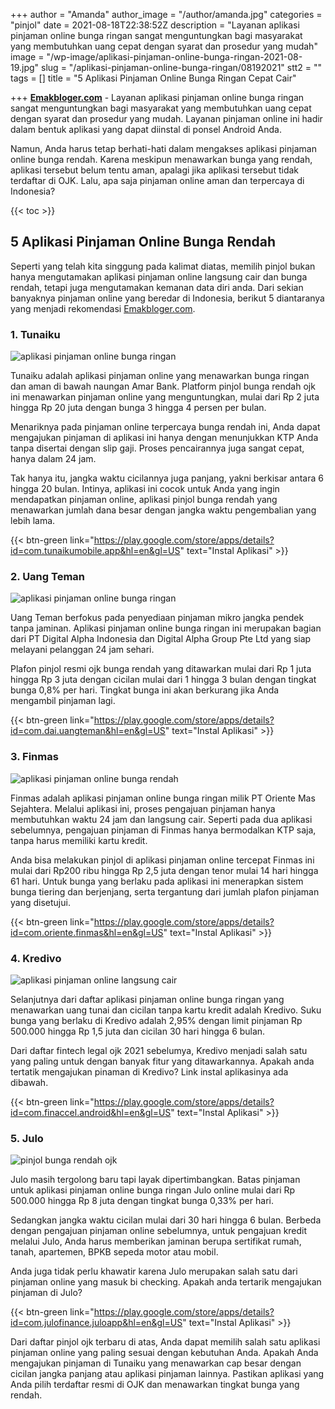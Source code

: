+++
author = "Amanda"
author_image = "/author/amanda.jpg"
categories = "pinjol"
date = 2021-08-18T22:38:52Z
description = "Layanan aplikasi pinjaman online bunga ringan sangat menguntungkan bagi masyarakat yang membutuhkan uang cepat dengan syarat dan prosedur yang mudah"
image = "/wp-image/aplikasi-pinjaman-online-bunga-ringan-2021-08-19.jpg"
slug = "/aplikasi-pinjaman-online-bunga-ringan/08192021"
stt2 = ""
tags = []
title = "5 Aplikasi Pinjaman Online Bunga Ringan Cepat Cair"

+++
[**Emakbloger.com**](/) - Layanan aplikasi pinjaman online bunga ringan sangat menguntungkan bagi masyarakat yang membutuhkan uang cepat dengan syarat dan prosedur yang mudah. Layanan pinjaman online ini hadir dalam bentuk aplikasi yang dapat diinstal di ponsel Android Anda.

Namun, Anda harus tetap berhati-hati dalam mengakses aplikasi pinjaman online bunga rendah. Karena meskipun menawarkan bunga yang rendah, aplikasi tersebut belum tentu aman, apalagi jika aplikasi tersebut tidak terdaftar di OJK. Lalu, apa saja pinjaman online aman dan terpercaya di Indonesia?

{{< toc >}}

## 5 Aplikasi Pinjaman Online Bunga Rendah

Seperti yang telah kita singgung pada kalimat diatas, memilih pinjol bukan hanya mengutamakan aplikasi pinjaman online langsung cair dan bunga rendah, tetapi juga mengutamakan kemanan data diri anda. Dari sekian banyaknya pinjaman online yang beredar di Indonesia, berikut 5 diantaranya yang menjadi rekomendasi [Emakbloger.com](/).

### 1. Tunaiku

![aplikasi pinjaman online bunga ringan](/wp-image/tunaiku-2021-08-14.jpg "aplikasi pinjaman online bunga ringan")

Tunaiku adalah aplikasi pinjaman online yang menawarkan bunga ringan dan aman di bawah naungan Amar Bank. Platform pinjol bunga rendah ojk ini menawarkan pinjaman online yang menguntungkan, mulai dari Rp 2 juta hingga Rp 20 juta dengan bunga 3 hingga 4 persen per bulan.

Menariknya pada pinjaman online terpercaya bunga rendah ini, Anda dapat mengajukan pinjaman di aplikasi ini hanya dengan menunjukkan KTP Anda tanpa disertai dengan slip gaji. Proses pencairannya juga sangat cepat, hanya dalam 24 jam.

Tak hanya itu, jangka waktu cicilannya juga panjang, yakni berkisar antara 6 hingga 20 bulan. Intinya, aplikasi ini cocok untuk Anda yang ingin mendapatkan pinjaman online, aplikasi pinjol bunga rendah yang menawarkan jumlah dana besar dengan jangka waktu pengembalian yang lebih lama.

{{< btn-green link="https://play.google.com/store/apps/details?id=com.tunaikumobile.app&hl=en&gl=US" text="Instal Aplikasi" >}}

### 2. Uang Teman

![aplikasi pinjaman online bunga ringan](/wp-image/uang-teman-2021-08-15.jpg "aplikasi pinjaman online bunga ringan")

Uang Teman berfokus pada penyediaan pinjaman mikro jangka pendek tanpa jaminan. Aplikasi pinjaman online bunga ringan ini merupakan bagian dari PT Digital Alpha Indonesia dan Digital Alpha Group Pte Ltd yang siap melayani pelanggan 24 jam sehari.

Plafon pinjol resmi ojk bunga rendah yang ditawarkan mulai dari Rp 1 juta hingga Rp 3 juta dengan cicilan mulai dari 1 hingga 3 bulan dengan tingkat bunga 0,8% per hari. Tingkat bunga ini akan berkurang jika Anda mengambil pinjaman lagi.

{{< btn-green link="https://play.google.com/store/apps/details?id=com.dai.uangteman&hl=en&gl=US" text="Instal Aplikasi" >}}

### 3. Finmas

![aplikasi pinjaman online bunga rendah](/wp-image/finmas-2021-08-15.jpg "aplikasi pinjaman online bunga rendah")

Finmas adalah aplikasi pinjaman online bunga ringan milik PT Oriente Mas Sejahtera. Melalui aplikasi ini, proses pengajuan pinjaman hanya membutuhkan waktu 24 jam dan langsung cair. Seperti pada dua aplikasi sebelumnya, pengajuan pinjaman di Finmas hanya bermodalkan KTP saja, tanpa harus memiliki kartu kredit.

Anda bisa melakukan pinjol di aplikasi pinjaman online tercepat Finmas ini mulai dari Rp200 ribu hingga Rp 2,5 juta dengan tenor mulai 14 hari hingga 61 hari. Untuk bunga yang berlaku pada aplikasi ini menerapkan sistem bunga tiering dan berjenjang, serta tergantung dari jumlah plafon pinjaman yang disetujui.

{{< btn-green link="https://play.google.com/store/apps/details?id=com.oriente.finmas&hl=en&gl=US" text="Instal Aplikasi" >}}

### 4. Kredivo

![aplikasi pinjaman online langsung cair](/wp-image/aplikasi-pinjaman-online-bunga-rendah-kredivo-2021-08-14.jpg "aplikasi pinjaman online langsung cair")

Selanjutnya dari daftar aplikasi pinjaman online bunga ringan yang menawarkan uang tunai dan cicilan tanpa kartu kredit adalah Kredivo. Suku bunga yang berlaku di Kredivo adalah 2,95% dengan limit pinjaman Rp 500.000 hingga Rp 1,5 juta dan cicilan 30 hari hingga 6 bulan.

Dari daftar fintech legal ojk 2021 sebelumya, Kredivo menjadi salah satu yang paling untuk dengan banyak fitur yang ditawarkannya. Apakah anda tertatik mengajukan pinaman di Kredivo? Link instal aplikasinya ada dibawah.

{{< btn-green link="https://play.google.com/store/apps/details?id=com.finaccel.android&hl=en&gl=US" text="Instal Aplikasi" >}}

### 5. Julo

![pinjol bunga rendah ojk](/wp-image/julo-2021-08-15.jpg "pinjol bunga rendah ojk")

Julo masih tergolong baru tapi layak dipertimbangkan. Batas pinjaman untuk aplikasi pinjaman online bunga ringan Julo online mulai dari Rp 500.000 hingga Rp 8 juta dengan tingkat bunga 0,33% per hari.

Sedangkan jangka waktu cicilan mulai dari 30 hari hingga 6 bulan. Berbeda dengan pengajuan pinjaman online sebelumnya, untuk pengajuan kredit melalui Julo, Anda harus memberikan jaminan berupa sertifikat rumah, tanah, apartemen, BPKB sepeda motor atau mobil.

Anda juga tidak perlu khawatir karena Julo merupakan salah satu dari pinjaman online yang masuk bi checking. Apakah anda tertarik mengajukan pinjaman di Julo?

{{< btn-green link="https://play.google.com/store/apps/details?id=com.julofinance.juloapp&hl=en&gl=US" text="Instal Aplikasi" >}}

Dari daftar pinjol ojk terbaru di atas, Anda dapat memilih salah satu aplikasi pinjaman online yang paling sesuai dengan kebutuhan Anda. Apakah Anda mengajukan pinjaman di Tunaiku yang menawarkan cap besar dengan cicilan jangka panjang atau aplikasi pinjaman lainnya. Pastikan aplikasi yang Anda pilih terdaftar resmi di OJK dan menawarkan tingkat bunga yang rendah.